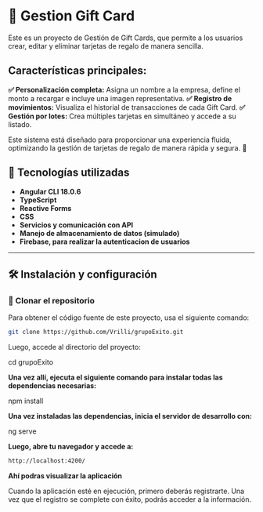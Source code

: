 # 🎴 Gestion Gift Card

Este es un proyecto de Gestión de Gift Cards, que permite a los usuarios crear, editar y eliminar tarjetas de regalo de manera sencilla.

## Características principales:

**✅ Personalización completa:** Asigna un nombre a la empresa, define el monto a recargar e incluye una imagen representativa.
**✅ Registro de movimientos:** Visualiza el historial de transacciones de cada Gift Card.
**✅ Gestión por lotes:** Crea múltiples tarjetas en simultáneo y accede a su listado.

Este sistema está diseñado para proporcionar una experiencia fluida, optimizando la gestión de tarjetas de regalo de manera rápida y segura. 🚀

## 🚀 Tecnologías utilizadas

- **Angular CLI 18.0.6**
- **TypeScript**
- **Reactive Forms**
- **CSS**
- **Servicios y comunicación con API**
- **Manejo de almacenamiento de datos (simulado)**
- **Firebase, para realizar la autenticacion de usuarios**

---

## 🛠️ Instalación y configuración

### 🔹 Clonar el repositorio

Para obtener el código fuente de este proyecto, usa el siguiente comando:

```sh
git clone https://github.com/Vrilli/grupoExito.git

```

Luego, accede al directorio del proyecto:

cd grupoExito

**Una vez allí, ejecuta el siguiente comando para instalar todas las dependencias necesarias:**

npm install

**Una vez instaladas las dependencias, inicia el servidor de desarrollo con:**

ng serve

**Luego, abre tu navegador y accede a:**
```sh
http://localhost:4200/

```
**Ahí podras visualizar la aplicación**

Cuando la aplicación esté en ejecución, primero deberás registrarte. Una vez que el registro se complete con éxito, podrás acceder a la información.


